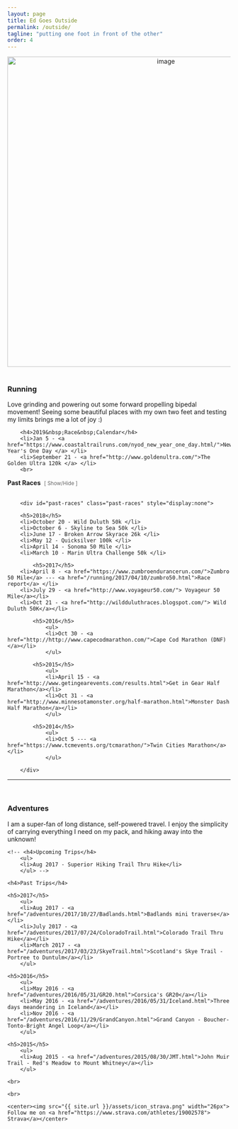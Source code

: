 ```yaml
---
layout: page
title: Ed Goes Outside
permalink: /outside/
tagline: "putting one foot in front of the other"
order: 4
---
```


<div class="outside">

<div style="text-align: center;"><img src="{{ site.url }}/assets/nature-cover.jpg" width="700" alt="image"></div><br>


<h3> Running </h3>


<div class="outside-racing">

<p>
Love grinding and powering out some forward propelling bipedal movement! Seeing some beautiful places with my own two feet and testing my limits brings me a lot of joy :)
</p>

		<h4>2019&nbsp;Race&nbsp;Calendar</h4>
		<li>Jan 5 - <a href="https://www.coastaltrailruns.com/nyod_new_year_one_day.html/">New Year's One Day </a> </li>
		<li>September 21 - <a href="http://www.goldenultra.com/">The Golden Ultra 120k </a> </li>
		<br>

<h4 style="display:inline"> Past Races</h4>&nbsp;&nbsp;<small style="color:#666;display:inline" class="showpast" id="showpast">[ Show/Hide ]</small>
<br style="clear:both" /><br>


		<div id="past-races" class="past-races" style="display:none">

		<h5>2018</h5>
		<li>October 20 - Wild Duluth 50k </li>
		<li>October 6 - Skyline to Sea 50k </li>
		<li>June 17 - Broken Arrow Skyrace 26k </li>
		<li>May 12 - Quicksilver 100k </li>
		<li>April 14 - Sonoma 50 Mile </li>
		<li>March 10 - Marin Ultra Challenge 50k </li>

			<h5>2017</h5>
		<li>April 8 - <a href="https://www.zumbroendurancerun.com/">Zumbro 50 Mile</a> --- <a href="/running/2017/04/10/zumbro50.html">Race report</a> </li>
		<li>July 29 - <a href="http://www.voyageur50.com/"> Voyageur 50 Mile</a></li>
		<li>Oct 21 - <a href="http://wildduluthraces.blogspot.com/"> Wild Duluth 50K</a></li>

			<h5>2016</h5>
				<ul>
				<li>Oct 30 - <a href="http://http://www.capecodmarathon.com/">Cape Cod Marathon (DNF)</a></li>
				</ul>

			<h5>2015</h5>
				<ul>
				<li>April 15 - <a href="http://www.getingearevents.com/results.html">Get in Gear Half Marathon</a></li>
				<li>Oct 31 - <a href="http://www.minnesotamonster.org/half-marathon.html">Monster Dash Half Marathon</a></li>
				</ul>

			<h5>2014</h5>
				<ul>
				<li>Oct 5 --- <a href="https://www.tcmevents.org/tcmarathon/">Twin Cities Marathon</a></li>
				</ul>

		</div>

</div>

<hr>
<br>

<h3> Adventures </h3>


<div class="outside-adventures">
	<p> I am a super-fan of long distance, self-powered travel. I enjoy the simplicity of carrying everything I need on my pack, and hiking away into the unknown! </p>
	

	<!-- <h4>Upcoming Trips</h4>
		<ul>
		<li>Aug 2017 - Superior Hiking Trail Thru Hike</li>
		</ul> -->

	<h4>Past Trips</h4>

	<h5>2017</h5>
		<ul>
		<li>Aug 2017 - <a href="/adventures/2017/10/27/Badlands.html">Badlands mini traverse</a></li>
		<li>July 2017 - <a href="/adventures/2017/07/24/ColoradoTrail.html">Colorado Trail Thru Hike</a></li>
		<li>March 2017 - <a href="/adventures/2017/03/23/SkyeTrail.html">Scotland's Skye Trail - Portree to Duntulm</a></li>
		</ul>

	<h5>2016</h5>
		<ul>
		<li>May 2016 - <a href="/adventures/2016/05/31/GR20.html">Corsica's GR20</a></li>
		<li>May 2016 - <a href="/adventures/2016/05/31/Iceland.html">Three days meandering in Iceland</a></li>
		<li>Nov 2016 - <a href="/adventures/2016/11/29/GrandCanyon.html">Grand Canyon - Boucher-Tonto-Bright Angel Loop</a></li>
		</ul>

	<h5>2015</h5>
		<ul>
		<li>Aug 2015 - <a href="/adventures/2015/08/30/JMT.html">John Muir Trail - Red's Meadow to Mount Whitney</a></li>
		</ul>

	<br>

</div>

	<br>
	
	<center><img src="{{ site.url }}/assets/icon_strava.png" width="26px"> Follow me on <a href="https://www.strava.com/athletes/19002578"> Strava</a></center>

</div>


<script>
	function togglePastRaces(){
		var pastraces=document.getElementById('past-races');
		if (pastraces.style.display === 'none')	{ pastraces.style.display = 'block'; }
		else { pastraces.style.display = 'none'; }
		} // Run when Page is ready
		window.onload=function(){
			document.getElementById('showpast').addEventListener('click',togglePastRaces,false);
		}
	</script>
